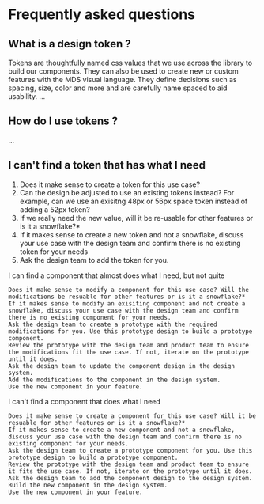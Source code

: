 # Frequently asked questions

## What is a design token ?

Tokens are thoughtfully named css values that we use across the library to
build our components. They can also be used to create new or custom features with
the MDS visual language. They define decisions such as spacing, size, color and more and are carefully name spaced to aid usability.
...

## How do I use tokens ?

...

## I can't find a token that has what I need

1. Does it make sense to create a token for this use case?
2. Can the design be adjusted to use an existing tokens instead? For example, can we use an exisitng 48px or 56px space token instead of adding a 52px token?
3. If we really need the new value, will it be re-usable for other features or is it a snowflake?\*
4. If it makes sense to create a new token and not a snowflake, discuss your use case with the design team and confirm there is no existing token for your needs
5. Ask the design team to add the token for you.

I can find a component that almost does what I need, but not quite

    Does it make sense to modify a component for this use case? Will the modifications be resuable for other features or is it a snowflake?*
    If it makes sense to modify an exisiting component and not create a snowflake, discuss your use case with the design team and confirm there is no existing component for your needs.
    Ask the design team to create a prototype with the required modifications for you. Use this prototype design to build a prototype component.
    Review the prototype with the design team and product team to ensure the modifications fit the use case. If not, iterate on the prototype until it does.
    Ask the design team to update the component design in the design system.
    Add the modifications to the component in the design system.
    Use the new component in your feature.

I can't find a component that does what I need

    Does it make sense to create a component for this use case? Will it be resuable for other features or is it a snowflake?*
    If it makes sense to create a new component and not a snowflake, discuss your use case with the design team and confirm there is no existing component for your needs.
    Ask the design team to create a prototype component for you. Use this prototype design to build a prototype component.
    Review the prototype with the design team and product team to ensure it fits the use case. If not, iterate on the prototype until it does.
    Ask the design team to add the component design to the design system.
    Build the new component in the design system.
    Use the new component in your feature.

